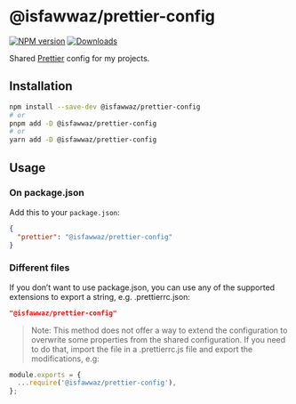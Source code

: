 # @isfawwaz/prettier-config

[![NPM version][npm-image]][npm-url]
[![Downloads][downloads-image]][npm-url]

[npm-url]: https://npmjs.org/package/@isfawwaz/prettier-config
[npm-image]: https://img.shields.io/npm/v/@isfawwaz/prettier-config
[downloads-image]: https://img.shields.io/npm/dm/@isfawwaz/prettier-config

Shared [Prettier](https://prettier.io) config for my projects.

## Installation

```bash
npm install --save-dev @isfawwaz/prettier-config
# or
pnpm add -D @isfawwaz/prettier-config
# or
yarn add -D @isfawwaz/prettier-config
```

## Usage

### On package.json

Add this to your `package.json`:

```json
{
  "prettier": "@isfawwaz/prettier-config"
}
```

### Different files

If you don’t want to use package.json, you can use any of the supported extensions to export a string, e.g. .prettierrc.json:

```json
"@isfawwaz/prettier-config"
```

> Note: This method does not offer a way to extend the configuration to overwrite some properties from the shared configuration. If you need to do that, import the file in a .prettierrc.js file and export the modifications, e.g:

```javascript
module.exports = {
  ...require('@isfawwaz/prettier-config'),
};
```
